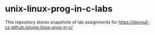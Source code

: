 # unix-linux-prog-in-c-labs

This repository stores snapshots of lab assignments for https://devnull-cz.github.io/unix-linux-prog-in-c/
